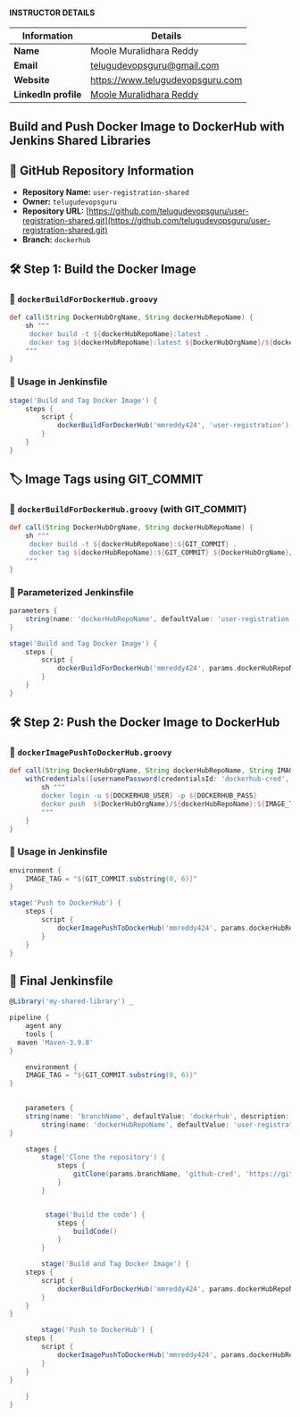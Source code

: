 
#### INSTRUCTOR DETAILS

|  Information             | Details                                                                      |
|----------------------    |------------------------------------------------------------------------------|
| **Name**                 | Moole Muralidhara Reddy                                                      |
| **Email**                | telugudevopsguru@gmail.com                                                |
| **Website**              | https://www.telugudevopsguru.com               |
| **LinkedIn profile**     | [Moole Muralidhara Reddy](https://www.linkedin.com/in/moole-muralidhara-reddy) |

## **Build and Push Docker Image to DockerHub with Jenkins Shared Libraries**
## 📂 GitHub Repository Information

- **Repository Name:** `user-registration-shared`  
- **Owner:** `telugudevopsguru`  
- **Repository URL:** [https://github.com/telugudevopsguru/user-registration-shared.git](https://github.com/telugudevopsguru/user-registration-shared.git)  
- **Branch:** `dockerhub`

## 🛠️ Step 1: Build the Docker Image

### 🔧 `dockerBuildForDockerHub.groovy`

```groovy
def call(String DockerHubOrgName, String dockerHubRepoName) {
    sh """
     docker build -t ${dockerHubRepoName}:latest .
     docker tag ${dockerHubRepoName}:latest ${DockerHubOrgName}/${dockerHubRepoName}:latest
    """
}
````

### 📜 Usage in Jenkinsfile

```groovy
stage('Build and Tag Docker Image') {
    steps {
        script {
            dockerBuildForDockerHub('mmreddy424', 'user-registration')
        }
    }
}
```

## 🏷️ Image Tags using GIT\_COMMIT

### 🔧 `dockerBuildForDockerHub.groovy` (with GIT\_COMMIT)

```groovy
def call(String DockerHubOrgName, String dockerHubRepoName) {
    sh """
     docker build -t ${dockerHubRepoName}:${GIT_COMMIT} .
     docker tag ${dockerHubRepoName}:${GIT_COMMIT} ${DockerHubOrgName}/${dockerHubRepoName}:${GIT_COMMIT}
    """
}
```

### 📜 Parameterized Jenkinsfile

```groovy
parameters {
    string(name: 'dockerHubRepoName', defaultValue: 'user-registration', description: 'dockerHubRepoName')
}

stage('Build and Tag Docker Image') {
    steps {
        script {
            dockerBuildForDockerHub('mmreddy424', params.dockerHubRepoName)
        }
    }
}
```

## 🛠️ Step 2: Push the Docker Image to DockerHub

### 🔧 `dockerImagePushToDockerHub.groovy`

```groovy
def call(String DockerHubOrgName, String dockerHubRepoName, String IMAGE_TAG) {
    withCredentials([usernamePassword(credentialsId: 'dockerhub-cred', usernameVariable: 'DOCKERHUB_USER', passwordVariable: 'DOCKERHUB_PASS')]) {
        sh """
        docker login -u ${DOCKERHUB_USER} -p ${DOCKERHUB_PASS}
        docker push  ${DockerHubOrgName}/${dockerHubRepoName}:${IMAGE_TAG}
        """
    }
}
```

### 📜 Usage in Jenkinsfile

```groovy
environment {
    IMAGE_TAG = "${GIT_COMMIT.substring(0, 6)}"
}

stage('Push to DockerHub') {
    steps {
        script {
            dockerImagePushToDockerHub('mmreddy424', params.dockerHubRepoName, IMAGE_TAG)
        }
    }
}
```

## 📄 Final Jenkinsfile

```groovy
@Library('my-shared-library') _

pipeline {
    agent any
    tools {
  maven 'Maven-3.9.8'
}

    environment {
    IMAGE_TAG = "${GIT_COMMIT.substring(0, 6)}"
}

    
    parameters {
    string(name: 'branchName', defaultValue: 'dockerhub', description: 'Branch name to clone')
        string(name: 'dockerHubRepoName', defaultValue: 'user-registration', description: 'dockerHubRepoName')
}

    stages {
        stage('Clone the repository') {
            steps {
                gitClone(params.branchName, 'github-cred', 'https://github.com/telugudevopsguru/user-registration-shared.git')
            }
        }


         stage('Build the code') {
            steps {
                buildCode()
            }
        }

        stage('Build and Tag Docker Image') {
    steps {
        script {
            dockerBuildForDockerHub('mmreddy424', params.dockerHubRepoName , IMAGE_TAG)
        }
    }
}

        stage('Push to DockerHub') {
    steps {
        script {
            dockerImagePushToDockerHub('mmreddy424', params.dockerHubRepoName, IMAGE_TAG)
        }
    }
}
        
    }
}
```
